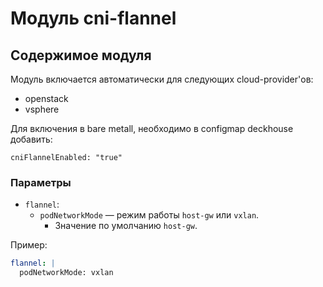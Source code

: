 # Модуль cni-flannel

## Содержимое модуля

Модуль включается автоматически для следующих cloud-provider'ов:
- openstack
- vsphere

Для включения в bare metall, необходимо в configmap deckhouse добавить:
```
cniFlannelEnabled: "true"
```

### Параметры

* `flannel`:
    * `podNetworkMode` — режим работы `host-gw` или `vxlan`.
        * Значение по умолчанию `host-gw`.

Пример:
```yaml
flannel: |
  podNetworkMode: vxlan
```
